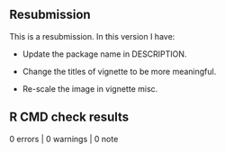 ## Resubmission
This is a resubmission. In this version I have:

* Update the package name in DESCRIPTION. 

* Change the titles of vignette to be more meaningful.

* Re-scale the image in vignette misc.  

## R CMD check results

0 errors | 0 warnings | 0 note
